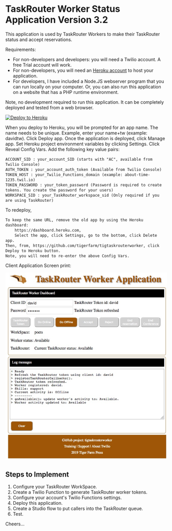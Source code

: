 # TaskRouter Worker Status Application Version 3.2

This application is used by TaskRouter Workers to make their TaskRouter status and accept reservations.

Requirements:

- For non-developers and developers: you will need a Twilio account. A free Trial account will work.
- For non-developers, you will need an [Heroku account](https://heroku.com/) to host your application.
- For developers, I have included a Node.JS webserver program that you can run locally on your computer.
  Or, you can also run this application on a website that has a PHP runtime environment.

Note, no development required to run this application. It can be completely deployed and tested from a web browser.

[![Deploy to Heroku](https://www.herokucdn.com/deploy/button.svg)](https://heroku.com/deploy?template=https://github.com/tigerfarm/OwlClient)

When you deploy to Heroku, you will be prompted for an app name. 
The name needs to be unique. Example, enter your name+tw (example: davidtw). 
Click Deploy app. Once the application is deployed, click Manage app. 
Set Heroku project environment variables by clicking Settings. 
Click Reveal Config Vars. Add the following key value pairs:
````
ACCOUNT_SID : your_account_SID (starts with "AC", available from Twilio Console)
AUTH_TOKEN : your_account_auth_token (Available from Twilio Console)
TOKEN_HOST : your_Twilio_Functions_domain (example: about-time-1235.twil.io)
TOKEN_PASSWORD : your_token_password (Password is required to create tokens. You create the password for your users)
WORKSPACE_SID : your_TaskRouter_workspace_sid (Only required if you are using TaskRouter)
````
To redeploy,
````
To keep the same URL, remove the old app by using the Heroku dashboard:
    https://dashboard.heroku.com,
    Select the app, click Settings, go to the bottom, click Delete app.
Then, from, https://github.com/tigerfarm/tigtaskrouterworker, click Deploy to Heroku button.
Note, you will need to re-enter the above Config Vars.
````

Client Application Screen print:

<img src="Tiger_Agent.jpg"/>

## Steps to Implement

1. Configure your TaskRouter WorkSpace.
2. Create a Twilio Function to generate TaskRouter worker tokens.
3. Configure your account's Twilio Functions settings.
4. Deploy this application.
5. Create a Studio flow to put callers into the TaskRouter queue.
6. Test.

Cheers...
